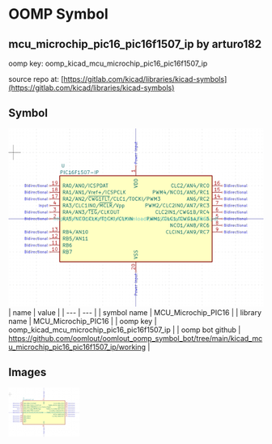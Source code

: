 # OOMP Symbol  
## mcu_microchip_pic16_pic16f1507_ip  by arturo182  
  
oomp key: oomp_kicad_mcu_microchip_pic16_pic16f1507_ip  
  
source repo at: [https://gitlab.com/kicad/libraries/kicad-symbols](https://gitlab.com/kicad/libraries/kicad-symbols)  
## Symbol  
  
[![working.png](working_600.png)](working.png)  
| name | value | 
| --- | --- | 
| symbol name | MCU_Microchip_PIC16 | 
| library name | MCU_Microchip_PIC16 | 
| oomp key | oomp_kicad_mcu_microchip_pic16_pic16f1507_ip | 
| oomp bot github | https://github.com/oomlout/oomlout_oomp_symbol_bot/tree/main/kicad_mcu_microchip_pic16_pic16f1507_ip/working | 
## Images  
  
[![working.png](working_140.png)](working.png)  
